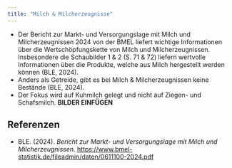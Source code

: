 ```yaml
---
title: "Milch & Milcherzeugnisse"
---
```



- Der Bericht zur Markt- und Versorgungslage mit Milch und Milcherzeugnissen 2024 von der BMEL liefert wichtige Informationen über die Wertschöpfungskette von Milch und Milcherzeugnissen. Insbesondere die Schaubilder 1 & 2 (S. 71 & 72) liefern wertvolle Informationen über die Produkte, welche aus Milch hergestellt werden können (BLE, 2024).
- Anders als Getreide, gibt es bei Milch & Milcherzeugnissen keine Bestände (BLE, 2024).
- Der Fokus wird auf Kuhmilch gelegt und nicht auf Ziegen- und Schafsmilch.
**BILDER EINFÜGEN**


## Referenzen

- BLE. (2024). *Bericht zur Markt- und Versorgungslage mit Milch und Milcherzeugnissen.* <https://www.bmel-statistik.de/fileadmin/daten/0611100-2024.pdf>
